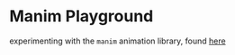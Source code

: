 # Manim Playground

experimenting with the `manim` animation library, found [here](https://www.manim.community/)
